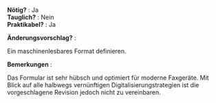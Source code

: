 **Nötig?** : Ja </br>
**Tauglich?** : Nein </br>
**Praktikabel?** : Ja </br>

**Änderungsvorschlag?** :

Ein maschinenlesbares Format definieren. 

**Bemerkungen** :

Das Formular ist sehr hübsch und optimiert für moderne Faxgeräte. Mit Blick auf alle halbwegs vernünftigen Digitalisierungstrategien ist die vorgeschlagene Revision jedoch nicht zu vereinbaren. 
